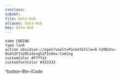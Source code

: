 ```yaml
---
cssclass:
subset:
file: Data-Hub
aliases: Data-Hub
key: Data-Hub
---
```


```button
name CODING
type link
action obsidian://open?vault=Pocket&file=0.%20Data-Hub%2F1%20Coding%2FIndex-Coding
customColor #ffffa3
customTextColor #333333
```
^button-Btn-iCode

